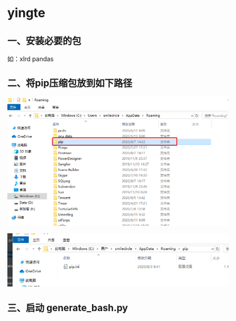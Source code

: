 # yingte
## 一、安装必要的包
如：xlrd pandas
## 二、将pip压缩包放到如下路径
![](./img/1.png)

![](./img/2.png)
## 三、启动 generate_bash.py